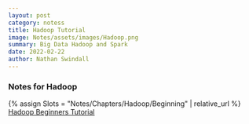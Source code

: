```yaml
---
layout: post
category: notess
title: Hadoop Tutorial
image: Notes/assets/images/Hadoop.png
summary: Big Data Hadoop and Spark
date: 2022-02-22
author: Nathan Swindall
---
```




### **Notes for Hadoop**
{% assign Slots = "Notes/Chapters/Hadoop/Beginning" | relative_url %} 
<a href="{{Slots}}">Hadoop Beginners Tutorial</a>
<!-- I noticed when I have .md it ruins the file -->
<!-- When you change the category from notes to notess it makes it so you can't see it. -->

